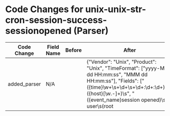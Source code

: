 # Code Changes for unix-unix-str-cron-session-success-sessionopened (Parser)

| Code Change | Field Name | Before | After |
|-------------|------------|--------|-------|
| added_parser | N/A |  | {"Vendor": "Unix", "Product": "Unix", "TimeFormat": ["yyyy-MM-dd HH:mm:ss", "MMM dd HH:mm:ss"], "Fields": ["({time}\w+\s+\d+\s+\d+:\d+:\d+)\s*({host}[\w.\-]+)\s", "({event_name}session opened)\sfor user\s(root|({user}[\w\.\-\!\#\^\~]{1,40}\$?))\sby"], "DupFields": ["host->dest_host"], "Name": "unix-unix-str-cron-session-success-sessionopened", "Conditions": ["pam_unix(cron:session)", "CRON[", " session opened "], "ParserVersion": "v1.0.0"} |